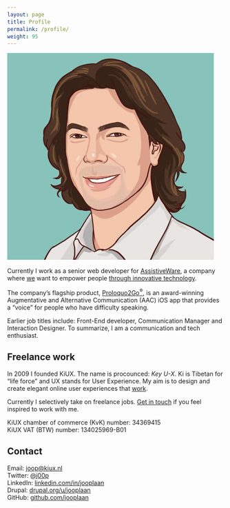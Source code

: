 ```yaml
---
layout: page
title: Profile
permalink: /profile/
weight: 95
---
```


<img class="col one right" src="/img/joop-laan.jpg">

Currently I work as a senior web developer for <a href="http://www.assistiveware.com/">AssistiveWare</a>, a company where <a href="http://www.assistiveware.com/team">we</a> want to empower people <a href="http://www.assistiveware.com/innovation">through innovative technology</a>.

The company’s flagship product, <a href="http://www.assistiveware.com/product/proloquo2go">Proloquo2Go<sup>®</sup></a>, is an award-winning Augmentative and Alternative Communication (AAC) iOS app that provides a &ldquo;voice&rdquo; for people who have difficulty speaking.

Earlier job titles include: Front-End developer, Communication Manager and Interaction Designer. To summarize, I am a communication and tech enthusiast.

<h2 class="subheader">Freelance work</h2>

<p>In 2009 I founded KiUX. The name is procounced: <em>Key U-X</em>. Ki is Tibetan for &ldquo;life force&rdquo; and UX stands for User Experience. My aim is to design and create elegant online user experiences that <a href="/work">work</a>.</p>

<p>Currently I selectively take on freelance jobs. <a href="#contact">Get in touch</a> if you feel inspired to work with me.</p>

<p>KiUX chamber of commerce (KvK) number: 34369415<br>
KiUX VAT (BTW) number: 134025969-B01</p>

<a name="contact"></a>
<h2>Contact</h2>

<p>Email: <a href="mailto:joop@kiux.nl">joop@kiux.nl</a><br>
Twitter: <a href="https://twitter.com/j00p">@j00p</a><br>
LinkedIn: <a href="https://www.linkedin.com/in/jooplaan">linkedin.com/in/jooplaan</a><br>
Drupal: <a href="https://www.drupal.org/u/jooplaan">drupal.org/u/jooplaan</a><br>
GitHub: <a href="https://github.com/jooplaan">github.com/jooplaan</a></p>




